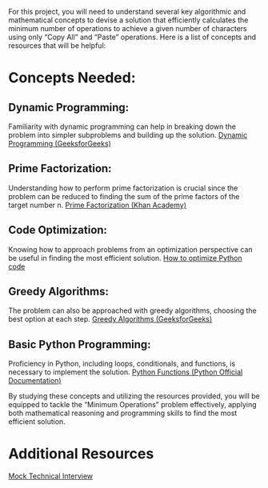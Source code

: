 For this project, you will need to understand several key algorithmic and mathematical concepts to devise a solution that efficiently calculates the minimum number of operations to achieve a given number of characters using only “Copy All” and “Paste” operations. Here is a list of concepts and resources that will be helpful:

# Concepts Needed:
## Dynamic Programming:
Familiarity with dynamic programming can help in breaking down the problem into simpler subproblems and building up the solution.
[Dynamic Programming (GeeksforGeeks)](https://intranet.alxswe.com/rltoken/l3JYgicNQw2Ue1Kg9jV80Q "Dynamic Programming (GeeksforGeeks)")
## Prime Factorization:
Understanding how to perform prime factorization is crucial since the problem can be reduced to finding the sum of the prime factors of the target number n.
[Prime Factorization (Khan Academy)](https://intranet.alxswe.com/rltoken/cFcADpVYRCl5pdut-Lemmg "Prime Factorization (Khan Academy)")
## Code Optimization:
Knowing how to approach problems from an optimization perspective can be useful in finding the most efficient solution.
[How to optimize Python code](https://intranet.alxswe.com/rltoken/98ZF5bRckUKror6pGJQlHQ "How to optimize Python code")
## Greedy Algorithms:
The problem can also be approached with greedy algorithms, choosing the best option at each step.
[Greedy Algorithms (GeeksforGeeks)](https://intranet.alxswe.com/rltoken/k6-mba0b4nayJi0VqYhKjQ "Greedy Algorithms (GeeksforGeeks)")
## Basic Python Programming:
Proficiency in Python, including loops, conditionals, and functions, is necessary to implement the solution.
[Python Functions (Python Official Documentation)](https://intranet.alxswe.com/rltoken/ao3SJVl4yY1SfugfVa3anw "Python Functions (Python Official Documentation)")

By studying these concepts and utilizing the resources provided, you will be equipped to tackle the “Minimum Operations” problem effectively, applying both mathematical reasoning and programming skills to find the most efficient solution.

# Additional Resources
[Mock Technical Interview](https://intranet.alxswe.com/rltoken/HX0vuVl1V-9T4vvh8NDCyw "Mock Technical Interview")
